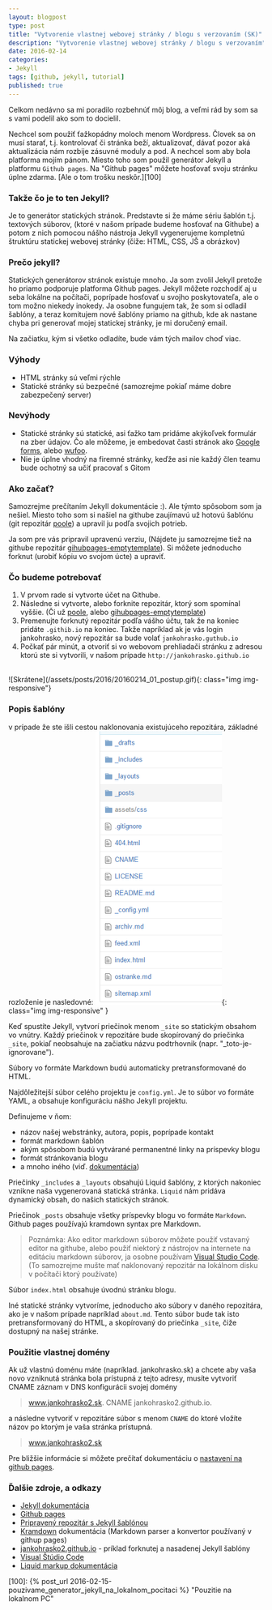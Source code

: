 ```yaml
---
layout: blogpost
type: post
title: "Vytvorenie vlastnej webovej stránky / blogu s verzovaním (SK)"
description: "Vytvorenie vlastnej webovej stránky / blogu s verzovaním"
date: 2016-02-14
categories:
- Jekyll
tags: [github, jekyll, tutorial]
published: true
---
```


Celkom nedávno sa mi poradilo rozbehnúť môj blog, a veľmi rád by som sa s vami podelil ako som to docielil.

Nechcel som použiť ťažkopádny moloch menom Wordpress. Človek sa on musí starať, t.j. kontrolovať či stránka beží, aktualizovať, dávať pozor aká aktualizácia nám rozbije zásuvné moduly a pod. A nechcel som aby bola platforma mojím pánom. Miesto toho som použil generátor Jekyll a platformu `Github pages`. Na "Github pages" môžete hosťovať svoju stránku úplne zdarma. [Ale o tom trošku neskôr.][100]

### Takže čo je to ten Jekyll?
Je to generátor statických stránok. Predstavte si že máme sériu šablón t.j. textových súborov, (ktoré v našom prípade budeme hosťovať na Githube) a potom z nich pomocou nášho nástroja Jekyll vygenerujeme kompletnú štruktúru statickej webovej stránky (čiže: HTML, CSS, JŠ a obrázkov)

### Prečo jekyll?
 Statických generátorov stránok existuje mnoho. Ja som zvolil Jekyll pretože ho priamo podporuje platforma Github pages. Jekyll môžete rozchodiť aj u seba lokálne na počítači, poprípade hosťovať u svojho poskytovateľa, ale o tom možno niekedy inokedy. Ja osobne fungujem tak, že som si odladil šablóny, a teraz komitujem nové šablóny priamo na github, kde ak nastane chyba pri generovať mojej statickej stránky, je mi doručený email.
 
 Na začiatku, kým si všetko odladíte, bude vám tých mailov choď viac.


### Výhody
- HTML stránky sú veľmi rýchle
- Statické stránky sú bezpečné (samozrejme pokiaľ máme dobre zabezpečený server)

### Nevýhody

- Statické stránky sú statické, asi ťažko tam pridáme akýkoľvek formulár na zber údajov. Čo ale môžeme, je embedovat časti stránok ako [Google forms][12], alebo [wufoo][11].
- Nie je úplne vhodný na firemné stránky, keďže asi nie každý člen teamu bude ochotný sa učiť pracovať s Gitom

### Ako začať?
Samozrejme prečítaním Jekyll dokumentácie :). Ale týmto spôsobom som ja nešiel. Miesto toho som si našiel na githube zaujímavú už hotovú šablónu (git repozitár [poole][2]) a upravil ju podľa svojich potrieb. 

Ja som pre vás pripravil upravenú verziu, (Nájdete ju samozrejme tiež na githube repozitár [gihubpages-emptytemplate][1]). Si môžete jednoducho forknut (urobiť kópiu vo svojom úcte) a upraviť. 

### Čo budeme potrebovať
1. V prvom rade si vytvorte účet na Githube.
2. Následne si vytvorte, alebo forknite repozitár, ktorý som spomínal vyššie. (Či už [poole][2], alebo [gihubpages-emptytemplate][1])
3. Premenujte forknutý repozitár podľa vášho účtu, tak že na koniec pridáte `.githib.io` na koniec. Takže napríklad ak je vás login jankohrasko, nový repozitár sa bude volať `jankohrasko.guthub.io`
4. Počkať pár minút, a otvoriť si vo webovom prehliadači stránku z adresou ktorú ste si vytvorili, v našom prípade `http://jankohrasko.github.io`

<br/>
![Skrátene](/assets/posts/2016/20160214_01_postup.gif){: class="img img-responsive"}
<br/>

### Popis šablóny
v prípade že ste išli cestou naklonovania existujúceho repozitára, základné rozloženie je nasledovné:
![Skrátene](/assets/posts/2016/20160214_02_rozloznie_repository.png){: class="img img-responsive" }
<br/>

Keď spustíte Jekyll, vytvorí priečinok menom `_site` so statickým obsahom vo vnútry. Každý priečinok v repozitáre bude skopírovaný do priečinka `_site`, pokiaľ neobsahuje na začiatku názvu podtrhovnik (napr. "_toto-je-ignorovane").

Súbory vo formáte Markdown budú automaticky pretransformované do HTML. 

Najdôležitejší súbor celého projektu je `config.yml`. Je to súbor vo formáte YAML, a obsahuje konfiguráciu nášho Jekyll projektu. 

Definujeme v ňom:

- názov našej webstránky, autora, popis, poprípade kontakt
- formát markdown šablón
- akým spôsobom budú vytvárané permanentné linky na príspevky blogu
- formát stránkovania blogu
- a mnoho iného (viď. [dokumentácia][10])

Priečinky `_includes` a `_layouts` obsahujú Liquid šablóny, z ktorých nakoniec vznikne naša vygenerovaná statická stránka. `Liquid` nám pridáva dynamický obsah, do našich statických stránok.

Priečinok `_posts` obsahuje všetky príspevky blogu vo formáte `Markdown`. Github pages používajú kramdown syntax pre Markdown.

> Poznámka: Ako editor markdown súborov môžete použiť vstavaný editor na githube, alebo použiť niektorý z nástrojov na internete na editáciu markdown súborov, ja osobne používam [Visual Studio Code][8]. (To samozrejme mušte mať naklonovaný repozitár na lokálnom disku v počítači ktorý používate)

Súbor `index.html` obsahuje úvodnú stránku blogu.

Iné statické stránky vytvoríme, jednoducho ako súbory v daného repozitára, ako je v našom prípade napríklad `about.md`. Tento súbor bude tak isto pretransformovaný do HTML, a skopírovaný do priečinka `_site`, čiže dostupný na našej stránke.


<!--# Prisposobenie stranky-->


### Použitie vlastnej domény

Ak už vlastnú doménu máte (napríklad. jankohrasko.sk) a chcete aby vaša novo vzniknutá stránka bola prístupná z tejto adresy, musíte vytvoriť CNAME záznam v DNS konfigurácii svojej domény 

> www.jankohrasko2.sk.                    CNAME	jankohrasko2.github.io.

a následne vytvoriť v repozitáre súbor s menom `CNAME` do ktoré vložíte názov po ktorým je vaša stránka prístupná.

> www.jankohrasko2.sk

Pre bližšie informácie si môžete prečítať dokumentáciu o [nastavení na github pages][3].

### Ďalšie zdroje, a odkazy
- [Jekyll dokumentácia][4]
- [Github pages][5]
- [Pripravený repozitár s Jekyll šablónou][1]
- [Kramdown][6] dokumentácia (Markdown parser a konvertor používaný v githup pages)
- [jankohrasko2.github.io][7] - príklad forknutej a nasadenej Jekyll šablóny
- [Visual Štúdio Code][8]
- [Liquid markup dokumentácia][9] 




[1]: https://github.com/zemacik/gihubpages-emptytemplate "gihubpages-emptytemplate"
[2]: https://github.com/poole/poole "poole"
[3]: https://help.github.com/articles/setting-up-a-custom-domain-with-github-pages/ "nastavení na github pages"
[4]: https://jekyllrb.com/docs/home/ "Jekyll dokumentácia"
[5]: https://pages.github.com/ "Github pages"
[6]: http://kramdown.gettalong.org/documentation.html "Kramdown"
[7]: https://jankohrasko2.github.io/ "jankohrasko2.github.io"
[8]: https://code.visualstudio.com/ "Visual Štúdio Code"
[9]: http://liquidmarkup.org/ "Liquid markup dokumentácia"
[10]: http://jekyllrb.com/docs/configuration/ "Jekyll konfigurácia"
[11]: http://www.wufoo.com/ "wufoo"
[12]: https://www.google.sk/intl/sk/forms/about/ "Google forms"
[100]: {% post_url 2016-02-15-pouzivame_generator_jekyll_na_lokalnom_pocitaci %} "Pouzitie na lokalnom PC"